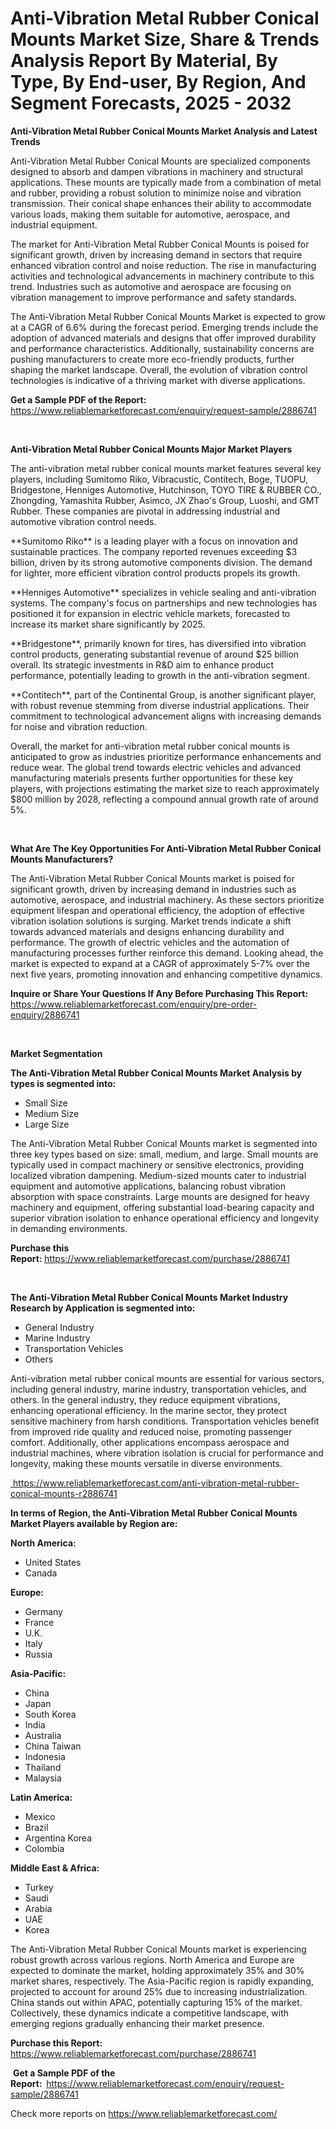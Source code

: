 <p><h1>Anti-Vibration Metal Rubber Conical Mounts Market Size, Share & Trends Analysis Report By Material, By Type, By End-user, By Region, And Segment Forecasts, 2025 - 2032</h1></p><p><strong>Anti-Vibration Metal Rubber Conical Mounts Market Analysis and Latest Trends</strong></p>
<p><p>Anti-Vibration Metal Rubber Conical Mounts are specialized components designed to absorb and dampen vibrations in machinery and structural applications. These mounts are typically made from a combination of metal and rubber, providing a robust solution to minimize noise and vibration transmission. Their conical shape enhances their ability to accommodate various loads, making them suitable for automotive, aerospace, and industrial equipment.</p><p>The market for Anti-Vibration Metal Rubber Conical Mounts is poised for significant growth, driven by increasing demand in sectors that require enhanced vibration control and noise reduction. The rise in manufacturing activities and technological advancements in machinery contribute to this trend. Industries such as automotive and aerospace are focusing on vibration management to improve performance and safety standards.</p><p>The Anti-Vibration Metal Rubber Conical Mounts Market is expected to grow at a CAGR of 6.6% during the forecast period. Emerging trends include the adoption of advanced materials and designs that offer improved durability and performance characteristics. Additionally, sustainability concerns are pushing manufacturers to create more eco-friendly products, further shaping the market landscape. Overall, the evolution of vibration control technologies is indicative of a thriving market with diverse applications.</p></p>
<p><strong>Get a Sample PDF of the Report:&nbsp;</strong> <a href="https://www.reliablemarketforecast.com/enquiry/request-sample/2886741?utm_campaign=2320&utm_medium=2&utm_source=Github&utm_content=ia&utm_term=13032025&utm_id=anti-vibration-metal-rubber-conical-mounts">https://www.reliablemarketforecast.com/enquiry/request-sample/2886741</a></p>
<p>&nbsp;</p>
<p><strong>Anti-Vibration Metal Rubber Conical Mounts Major Market Players</strong></p>
<p><p>The anti-vibration metal rubber conical mounts market features several key players, including Sumitomo Riko, Vibracustic, Contitech, Boge, TUOPU, Bridgestone, Henniges Automotive, Hutchinson, TOYO TIRE & RUBBER CO., Zhongding, Yamashita Rubber, Asimco, JX Zhao's Group, Luoshi, and GMT Rubber. These companies are pivotal in addressing industrial and automotive vibration control needs.</p><p>**Sumitomo Riko** is a leading player with a focus on innovation and sustainable practices. The company reported revenues exceeding $3 billion, driven by its strong automotive components division. The demand for lighter, more efficient vibration control products propels its growth.</p><p>**Henniges Automotive** specializes in vehicle sealing and anti-vibration systems. The company's focus on partnerships and new technologies has positioned it for expansion in electric vehicle markets, forecasted to increase its market share significantly by 2025.</p><p>**Bridgestone**, primarily known for tires, has diversified into vibration control products, generating substantial revenue of around $25 billion overall. Its strategic investments in R&D aim to enhance product performance, potentially leading to growth in the anti-vibration segment.</p><p>**Contitech**, part of the Continental Group, is another significant player, with robust revenue stemming from diverse industrial applications. Their commitment to technological advancement aligns with increasing demands for noise and vibration reduction.</p><p>Overall, the market for anti-vibration metal rubber conical mounts is anticipated to grow as industries prioritize performance enhancements and reduce wear. The global trend towards electric vehicles and advanced manufacturing materials presents further opportunities for these key players, with projections estimating the market size to reach approximately $800 million by 2028, reflecting a compound annual growth rate of around 5%.</p></p>
<p>&nbsp;</p>
<p><strong>What Are The Key Opportunities For Anti-Vibration Metal Rubber Conical Mounts Manufacturers?</strong></p>
<p><p>The Anti-Vibration Metal Rubber Conical Mounts market is poised for significant growth, driven by increasing demand in industries such as automotive, aerospace, and industrial machinery. As these sectors prioritize equipment lifespan and operational efficiency, the adoption of effective vibration isolation solutions is surging. Market trends indicate a shift towards advanced materials and designs enhancing durability and performance. The growth of electric vehicles and the automation of manufacturing processes further reinforce this demand. Looking ahead, the market is expected to expand at a CAGR of approximately 5-7% over the next five years, promoting innovation and enhancing competitive dynamics.</p></p>
<p><strong>Inquire or Share Your Questions If Any Before Purchasing This Report:</strong> <a href="https://www.reliablemarketforecast.com/enquiry/pre-order-enquiry/2886741?utm_campaign=2320&utm_medium=2&utm_source=Github&utm_content=ia&utm_term=13032025&utm_id=anti-vibration-metal-rubber-conical-mounts">https://www.reliablemarketforecast.com/enquiry/pre-order-enquiry/2886741</a></p>
<p>&nbsp;</p>
<p><strong>Market Segmentation</strong></p>
<p><strong>The Anti-Vibration Metal Rubber Conical Mounts Market Analysis by types is segmented into:</strong></p>
<p><ul><li>Small Size</li><li>Medium Size</li><li>Large Size</li></ul></p>
<p><p>The Anti-Vibration Metal Rubber Conical Mounts market is segmented into three key types based on size: small, medium, and large. Small mounts are typically used in compact machinery or sensitive electronics, providing localized vibration dampening. Medium-sized mounts cater to industrial equipment and automotive applications, balancing robust vibration absorption with space constraints. Large mounts are designed for heavy machinery and equipment, offering substantial load-bearing capacity and superior vibration isolation to enhance operational efficiency and longevity in demanding environments.</p></p>
<p><strong>Purchase this Report:&nbsp;</strong><a href="https://www.reliablemarketforecast.com/purchase/2886741?utm_campaign=2320&utm_medium=2&utm_source=Github&utm_content=ia&utm_term=13032025&utm_id=anti-vibration-metal-rubber-conical-mounts">https://www.reliablemarketforecast.com/purchase/2886741</a></p>
<p>&nbsp;</p>
<p><strong>The Anti-Vibration Metal Rubber Conical Mounts Market Industry Research by Application is segmented into:</strong></p>
<p><ul><li>General Industry</li><li>Marine Industry</li><li>Transportation Vehicles</li><li>Others</li></ul></p>
<p><p>Anti-vibration metal rubber conical mounts are essential for various sectors, including general industry, marine industry, transportation vehicles, and others. In the general industry, they reduce equipment vibrations, enhancing operational efficiency. In the marine sector, they protect sensitive machinery from harsh conditions. Transportation vehicles benefit from improved ride quality and reduced noise, promoting passenger comfort. Additionally, other applications encompass aerospace and industrial machines, where vibration isolation is crucial for performance and longevity, making these mounts versatile in diverse environments.</p></p>
<p><a href="https://www.reliablemarketforecast.com/anti-vibration-metal-rubber-conical-mounts-r2886741?utm_campaign=2320&utm_medium=2&utm_source=Github&utm_content=ia&utm_term=13032025&utm_id=anti-vibration-metal-rubber-conical-mounts">&nbsp;https://www.reliablemarketforecast.com/anti-vibration-metal-rubber-conical-mounts-r2886741</a></p>
<p><strong>In terms of Region, the Anti-Vibration Metal Rubber Conical Mounts Market Players available by Region are:</strong></p>
<p>
    <p> <strong> North America: </strong>
        <ul>
            <li>United States</li>
            <li>Canada</li>
        </ul>
        </p> 
    <p> <strong> Europe: </strong>
        <ul>
            <li>Germany</li>
            <li>France</li>
            <li>U.K.</li>
            <li>Italy</li>
            <li>Russia</li>
        </ul>
        </p> 
    <p> <strong> Asia-Pacific: </strong>
        <ul>
            <li>China</li>
            <li>Japan</li>
            <li>South Korea</li>
            <li>India</li>
            <li>Australia</li>
            <li>China Taiwan</li>
            <li>Indonesia</li>
            <li>Thailand</li>
            <li>Malaysia</li>
        </ul>
        </p> 
    <p> <strong> Latin America: </strong>
        <ul>
            <li>Mexico</li>
            <li>Brazil</li>
            <li>Argentina Korea</li>
            <li>Colombia</li>
        </ul>
        </p> 
    <p> <strong> Middle East & Africa: </strong>
        <ul>
            <li>Turkey</li>
            <li>Saudi</li>
            <li>Arabia</li>
            <li>UAE</li>
            <li>Korea</li>
        </ul>
    </p>
    </p>
<p><p>The Anti-Vibration Metal Rubber Conical Mounts market is experiencing robust growth across various regions. North America and Europe are expected to dominate the market, holding approximately 35% and 30% market shares, respectively. The Asia-Pacific region is rapidly expanding, projected to account for around 25% due to increasing industrialization. China stands out within APAC, potentially capturing 15% of the market. Collectively, these dynamics indicate a competitive landscape, with emerging regions gradually enhancing their market presence.</p></p>
<p><strong>Purchase this Report: </strong><a href="https://www.reliablemarketforecast.com/purchase/2886741?utm_campaign=2320&utm_medium=2&utm_source=Github&utm_content=ia&utm_term=13032025&utm_id=anti-vibration-metal-rubber-conical-mounts">https://www.reliablemarketforecast.com/purchase/2886741</a></p>
<p>&nbsp;<strong>Get a Sample PDF of the Report:&nbsp;&nbsp;</strong><a href="https://www.reliablemarketforecast.com/enquiry/request-sample/2886741?utm_campaign=2320&utm_medium=2&utm_source=Github&utm_content=ia&utm_term=13032025&utm_id=anti-vibration-metal-rubber-conical-mounts">https://www.reliablemarketforecast.com/enquiry/request-sample/2886741</a></p>
<p><strong></strong></p>
<p>Check more reports on <a href="https://www.reliablemarketforecast.com/?utm_campaign=2320&utm_medium=2&utm_source=Github&utm_content=ia&utm_term=13032025&utm_id=anti-vibration-metal-rubber-conical-mounts">https://www.reliablemarketforecast.com/</a></p>